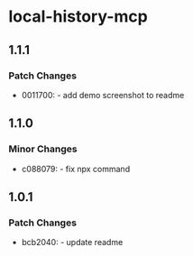 # local-history-mcp

## 1.1.1

### Patch Changes

- 0011700: - add demo screenshot to readme

## 1.1.0

### Minor Changes

- c088079: - fix npx command

## 1.0.1

### Patch Changes

- bcb2040: - update readme
